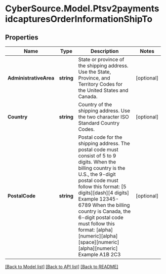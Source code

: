 # CyberSource.Model.Ptsv2paymentsidcapturesOrderInformationShipTo
## Properties

Name | Type | Description | Notes
------------ | ------------- | ------------- | -------------
**AdministrativeArea** | **string** | State or province of the shipping address. Use the State, Province, and Territory Codes for the United States and Canada.  | [optional] 
**Country** | **string** | Country of the shipping address. Use the two character ISO Standard Country Codes. | [optional] 
**PostalCode** | **string** | Postal code for the shipping address. The postal code must consist of 5 to 9 digits.  When the billing country is the U.S., the 9-digit postal code must follow this format: [5 digits][dash][4 digits]  Example 12345-6789  When the billing country is Canada, the 6-digit postal code must follow this format: [alpha][numeric][alpha][space][numeric][alpha][numeric]  Example A1B 2C3  | [optional] 

[[Back to Model list]](../README.md#documentation-for-models) [[Back to API list]](../README.md#documentation-for-api-endpoints) [[Back to README]](../README.md)

